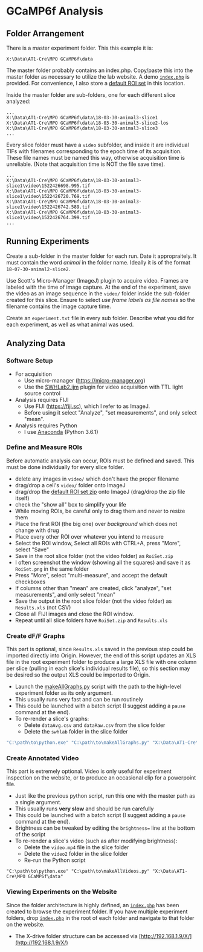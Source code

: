 # GCaMP6f Analysis

## Folder Arrangement
There is a master experiment folder. This this example it is:
```
X:\Data\AT1-Cre\MPO GCaMP6f\data
```
The master folder probably contains an index.php. Copy/paste this into the master folder as necessary to utilize the lab website. A demo [`index.php`](index.php) is provided. For convenience, I also store a [default ROI set](RoiSet-default.zip) in this location.

Inside the master folder are sub-folders, one for each different slice analyzed:
```
...
X:\Data\AT1-Cre\MPO GCaMP6f\data\18-03-30-animal3-slice1
X:\Data\AT1-Cre\MPO GCaMP6f\data\18-03-30-animal3-slice2-los
X:\Data\AT1-Cre\MPO GCaMP6f\data\18-03-30-animal3-slice3
...
```

Every slice folder must have a `video` subfolder, and inside it are individual TIFs with filenames corresponding to the epoch time of its acquisition. These file names must be named this way, otherwise acquisition time is unreliable. (Note that acquisition time is NOT the file save time).

```
...
X:\Data\AT1-Cre\MPO GCaMP6f\data\18-03-30-animal3-slice1\video\1522426698.995.tif
X:\Data\AT1-Cre\MPO GCaMP6f\data\18-03-30-animal3-slice1\video\1522426720.769.tif
X:\Data\AT1-Cre\MPO GCaMP6f\data\18-03-30-animal3-slice1\video\1522426742.589.tif
X:\Data\AT1-Cre\MPO GCaMP6f\data\18-03-30-animal3-slice1\video\1522426764.399.tif
...
```

## Running Experiments

Create a sub-folder in the master folder for each run. Date it appropraitely. It must contain the word _animal_ in the folder name. Ideally it is of the format `18-07-30-animal2-slice2`.

Use Scott's Micro-Manager (ImageJ) plugin to acquire video. Frames are labeled with the time of image capture. At the end of the experiment, save the video as an image sequence in the `video/` folder inside the sub-folder created for this slice. Ensure to select  _use frame labels as file names_ so the filename contains the image capture time.

Create an `experiment.txt` file in every sub folder. Describe what you did for each experiment, as well as what animal was used.

## Analyzing Data

### Software Setup
* For acquisition 
  * Use micro-manager (https://micro-manager.org)
  * Use the [SWHLab2.ijm](https://github.com/swharden/micro-manager-plugins/blob/master/plugin/SWHLab2.ijm) plugin for video acquisition with TTL light source control
* Analysis requires FIJI
  * Use FIJI (https://fiji.sc), which I refer to as ImageJ.
  * Before using it select "Analyze", "set measurements", and only select "mean".
* Analysis requires Python
  * I use [Anaconda](https://www.anaconda.com/download/) (Python 3.6.1)

### Define and Measure ROIs
Before automatic analysis can occur, ROIs must be defined and saved. This must be done individually for every slice folder.

* delete any images in `video/` which don't have the proper filename
* drag/drop a cell's `video/` folder onto ImageJ
* drag/drop the [default ROI set zip](RoiSet-default.zip) onto ImageJ (drag/drop the zip file itself)
* check the "show all" box to simplify your life
* While moving ROIs, be careful only to drag them and never to resize them
* Place the first ROI (the big one) over _background_ which does not change with drug
* Place every other ROI over whatever you intend to measure
* Select the ROI window, Select all ROIs with CTRL+A, press "More", select "Save"
* Save in the root slice folder (not the video folder) as `RoiSet.zip`
* I often screenshot the window (showing all the squares) and save it as `RoiSet.png` in the same folder
* Press "More", select "multi-measure", and accept the default checkboxes
* If columns other than "mean" are created, click "analyze", "set measurements", and only select "mean"
* Save the output in the root slice folder (not the video folder) as `Results.xls` (not CSV)
* Close all FIJI images and close the ROI window.
* Repeat until all slice folders have `RoiSet.zip` and `Results.xls`

### Create dF/F Graphs
This part is optional, since `Results.xls` saved in the previous step could be imported directly into Origin. However, the end of this script updates an XLS file in the root experiment folder to produce a large XLS file with one column per slice (pulling in each slice's individual results file), so this section may be desired so the output XLS could be imported to Origin.

* Launch the [makeAllGraphs.py](makeAllGraphs.py) script with the path to the high-level experiment folder as its only argument. 
* This usually runs very fast and can be run routinely
* This could be launched with a batch script (I suggest adding a `pause` command at the end).
* To re-render a slice's graphs:
  * Delete `dataAvg.csv` and `dataRaw.csv` from the slice folder
  * Delete the `swhlab` folder in the slice folder

```bash
"C:\path\to\python.exe" "C:\path\to\makeAllGraphs.py" "X:\Data\AT1-Cre\MPO GCaMP6f\data"
```

### Create Annotated Video
This part is extremely optional. Video is only useful for experiment inspection on the website, or to produce an occasional clip for a powerpoint file.

* Just like the previous python script, run this one with the master path as a single argument.
* This usually runs **very slow** and should be run carefully
* This could be launched with a batch script (I suggest adding a `pause` command at the end).
* Brightness can be tweaked by editing the `brightness=` line at the bottom of the script
* To re-render a slice's video (such as after modifying brightness):
  * Delete the `video.mp4` file in the slice folder
  * Delete the `video2` folder in the slice folder
  * Re-run the Python script

```
"C:\path\to\python.exe" "C:\path\to\makeAllVideos.py" "X:\Data\AT1-Cre\MPO GCaMP6f\data"
```

### Viewing Experiments on the Website
Since the folder architecture is highly defined, an [`index.php`](index.php) has been created to browse the experiment folder. If you have multiple experiment folders, drop [`index.php`](index.php) in the root of each folder and navigate to that folder on the website.

* The X-drive folder structure can be accessed via [http://192.168.1.9/X/](http://192.168.1.9/X/)
